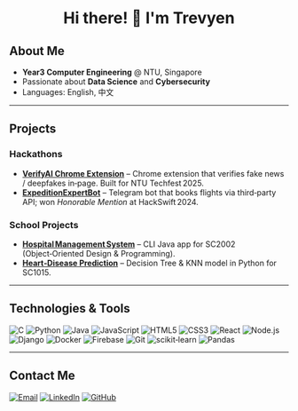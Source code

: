 <!-- profile README for skyphius88 -->
<h1 align="center">Hi there! 👋 I'm Trevyen </h1>

## About Me
- **Year3 Computer Engineering** @ NTU, Singapore  
- Passionate about **Data Science** and **Cybersecurity**  
- Languages: English, 中文  

---

## Projects

### Hackathons
- **[VerifyAI Chrome Extension](REPO_LINK)** – Chrome extension that verifies fake news / deepfakes in‑page. Built for NTU Techfest 2025.  
- **[ExpeditionExpertBot](REPO_LINK)** – Telegram bot that books flights via third‑party API; won *Honorable Mention* at HackSwift 2024.

### School Projects
- **[Hospital Management System](REPO_LINK)** – CLI Java app for SC2002 (Object‑Oriented Design & Programming).  
- **[Heart‑Disease Prediction](REPO_LINK)** – Decision Tree & KNN model in Python for SC1015.

---

## Technologies & Tools
![C](https://img.shields.io/badge/-C-00599C?style=flat&logo=c)
![Python](https://img.shields.io/badge/-Python-3776AB?style=flat&logo=python&logoColor=white)
![Java](https://img.shields.io/badge/-Java-007396?style=flat&logo=openjdk&logoColor=white)
![JavaScript](https://img.shields.io/badge/-JavaScript-F7DF1E?style=flat&logo=javascript&logoColor=black)
![HTML5](https://img.shields.io/badge/-HTML5-E34F26?style=flat&logo=html5&logoColor=white)
![CSS3](https://img.shields.io/badge/-CSS3-1572B6?style=flat&logo=css3&logoColor=white)
![React](https://img.shields.io/badge/-React-20232A?style=flat&logo=react&logoColor=61DAFB)
![Node.js](https://img.shields.io/badge/-Node.js-339933?style=flat&logo=node.js&logoColor=white)
![Django](https://img.shields.io/badge/-Django-092E20?style=flat&logo=django&logoColor=white)
![Docker](https://img.shields.io/badge/-Docker-2496ED?style=flat&logo=docker&logoColor=white)
![Firebase](https://img.shields.io/badge/-Firebase-FFCA28?style=flat&logo=firebase&logoColor=black)
![Git](https://img.shields.io/badge/-Git-F05032?style=flat&logo=git&logoColor=white)
![scikit‑learn](https://img.shields.io/badge/-scikit--learn-F7931E?style=flat&logo=scikit-learn&logoColor=white)
![Pandas](https://img.shields.io/badge/-Pandas-150458?style=flat&logo=pandas)

---

## Contact Me
[![Email](https://img.shields.io/badge/-Email-D14836?style=for-the-badge&logo=gmail&logoColor=white)](mailto:trevyend.d@icloud.com)
[![LinkedIn](https://img.shields.io/badge/-LinkedIn-0A66C2?style=for-the-badge&logo=linkedin&logoColor=white)](https://linkedin.com/in/trevyen/)
[![GitHub](https://img.shields.io/badge/-GitHub-181717?style=for-the-badge&logo=github&logoColor=white)](https://github.com/skyphius88)

<!--
**Skyphius88/skyphius88** is a ✨ _special_ ✨ repository because its `README.md` (this file) appears on your GitHub profile.

Here are some ideas to get you started:

- 🔭 I’m currently working on ...
- 🌱 I’m currently learning ...
- 👯 I’m looking to collaborate on ...
- 🤔 I’m looking for help with ...
- 💬 Ask me about ...
- 📫 How to reach me: ...
- 😄 Pronouns: ...
- ⚡ Fun fact: ...
-->
